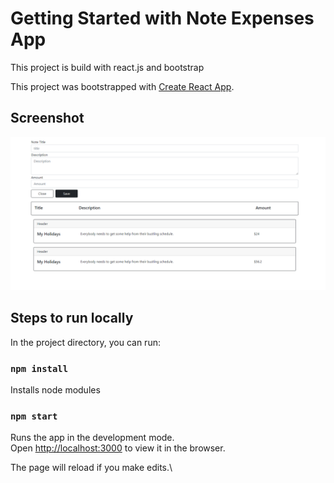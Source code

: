 # Getting Started with Note Expenses App

This project is build with react.js and bootstrap

This project was bootstrapped with [Create React App](https://github.com/facebook/create-react-app).

## Screenshot 

![](Images/Note_Expenses.PNG)

## Steps to run locally

In the project directory, you can run:

### `npm install`

Installs node modules

### `npm start`

Runs the app in the development mode.\
Open [http://localhost:3000](http://localhost:3000) to view it in the browser.

The page will reload if you make edits.\



